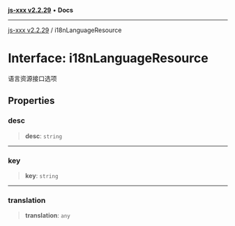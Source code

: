 [**js-xxx v2.2.29**](../README.md) • **Docs**

***

[js-xxx v2.2.29](../README.md) / i18nLanguageResource

# Interface: i18nLanguageResource

语言资源接口选项

## Properties

### desc

> **desc**: `string`

***

### key

> **key**: `string`

***

### translation

> **translation**: `any`
